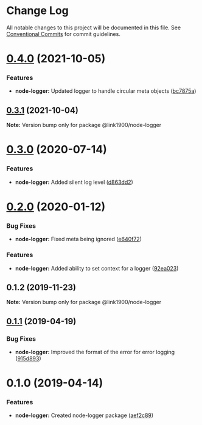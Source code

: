 # Change Log

All notable changes to this project will be documented in this file.
See [Conventional Commits](https://conventionalcommits.org) for commit guidelines.

<a name="0.4.0"></a>
# [0.4.0](https://github.com/projects/link1900/repos/link1900/compare/diff?targetBranch=refs%2Ftags%2F@link1900/node-logger@0.3.1&sourceBranch=refs%2Ftags%2F@link1900/node-logger@0.4.0) (2021-10-05)


### Features

* **node-logger:** Updated logger to handle circular meta objects ([bc7875a](https://github.com/projects/link1900/repos/link1900/commits/bc7875a))





<a name="0.3.1"></a>
## [0.3.1](https://github.com/projects/link1900/repos/link1900/compare/diff?targetBranch=refs%2Ftags%2F@link1900/node-logger@0.3.0&sourceBranch=refs%2Ftags%2F@link1900/node-logger@0.3.1) (2021-10-04)

**Note:** Version bump only for package @link1900/node-logger






<a name="0.3.0"></a>

# [0.3.0](https://github.com/projects/link1900/repos/link1900/compare/diff?targetBranch=refs%2Ftags%2F@link1900/node-logger@0.2.0&sourceBranch=refs%2Ftags%2F@link1900/node-logger@0.3.0) (2020-07-14)

### Features

- **node-logger:** Added silent log level ([d863dd2](https://github.com/projects/link1900/repos/link1900/commits/d863dd2))

<a name="0.2.0"></a>

# [0.2.0](https://github.com/projects/link1900/repos/link1900/compare/diff?targetBranch=refs%2Ftags%2F@link1900/node-logger@0.1.2&sourceBranch=refs%2Ftags%2F@link1900/node-logger@0.2.0) (2020-01-12)

### Bug Fixes

- **node-logger:** Fixed meta being ignored ([e640f72](https://github.com/projects/link1900/repos/link1900/commits/e640f72))

### Features

- **node-logger:** Added ability to set context for a logger ([92ea023](https://github.com/projects/link1900/repos/link1900/commits/92ea023))

<a name="0.1.2"></a>

## 0.1.2 (2019-11-23)

**Note:** Version bump only for package @link1900/node-logger

<a name="0.1.1"></a>

## [0.1.1](https://github.com/projects/link1900/repos/link1900/compare/diff?targetBranch=refs%2Ftags%2F@link1900/node-logger@0.1.0&sourceBranch=refs%2Ftags%2F@link1900/node-logger@0.1.1) (2019-04-19)

### Bug Fixes

- **node-logger:** Improved the format of the error for error logging ([915d893](https://github.com/projects/link1900/repos/link1900/commits/915d893))

<a name="0.1.0"></a>

# 0.1.0 (2019-04-14)

### Features

- **node-logger:** Created node-logger package ([aef2c89](https://github.com/projects/link1900/repos/link1900/commits/aef2c89))
